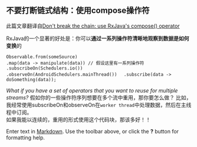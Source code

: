 ## 不要打断链式结构：使用compose操作符
此篇文章翻译自[Don't break the chain: use RxJava's compose() operator](http://blog.danlew.net/2015/03/02/dont-break-the-chain/)

RxJava的一个显著的好处是：你可以**通过一系列操作符清晰地观察到数据是如何变换**的

`Observable.from(someSource)`    
    `.map(data -> manipulate(data)) // 假设这里有一系列操作符  `
    `.subscribeOn(Schedulers.io())  `
    `.observeOn(AndroidSchedulers.mainThread())  `
    `.subscribe(data -> doSomething(data));`
    

_What if you have a set of operators that you want to reuse for multiple streams?_
假如你的一些操作符序列想要在多个流中重用，那你要怎么做？
比如，我经常使用subscribeOn和observeOn在`worker thread`中处理数据，然后在主线程中订阅。  
如果我能以连续的，重用的形式使用这个代码块，那该多好！！





























Enter text in [Markdown](http://daringfireball.net/projects/markdown/). Use the toolbar above, or click the **?** button for formatting help.
